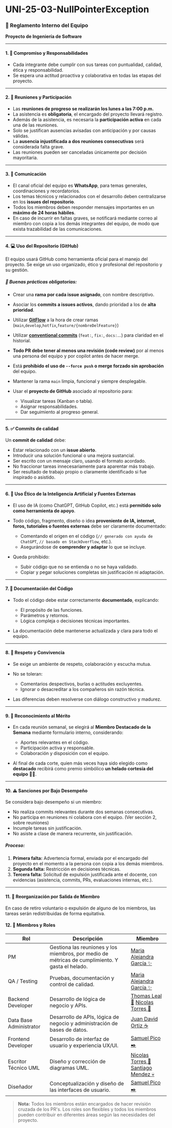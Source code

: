 # UNI-25-03-NullPointerException



### 📘 Reglamento Interno del Equipo

**Proyecto de Ingeniería de Software**

---

#### 1. 🧩 Compromiso y Responsabilidades

* Cada integrante debe cumplir con sus tareas con puntualidad, calidad, ética y responsabilidad.
* Se espera una actitud proactiva y colaborativa en todas las etapas del proyecto.

---

#### 2. 📅 Reuniones y Participación

* Las **reuniones de progreso se realizarán los lunes a las 7:00 p.m.**
* La asistencia es **obligatoria**, el encargado del proyecto llevará registro.
* Además de la asistencia, es necesaria la **participación activa** en cada una de las reuniones.
* Solo se justifican ausencias avisadas con anticipación y por causas válidas.
* La **ausencia injustificada a dos reuniones consecutivas** será considerada falta grave.
* Las reuniones pueden ser canceladas únicamente por decisión mayoritaria.

---

#### 3. 📲 Comunicación

* El canal oficial del equipo es **WhatsApp**, para temas generales, coordinaciones y recordatorios.
* Los temas técnicos y relacionados con el desarrollo deben centralizarse en los **issues del repositorio**.
* Todos los miembros deben responder mensajes importantes en un **máximo de 24 horas hábiles**.
* En caso de incurrir en faltas graves, se notificará mediante correo al miembro con copia a los demás integrantes del equipo, de modo que exista trazabilidad de las comunicaciones.

---

#### 4. 💻 Uso del Repositorio (GitHub)

El equipo usará GitHub como herramienta oficial para el manejo del proyecto.
Se exige un uso organizado, ético y profesional del repositorio y su gestión.

##### 📌 Buenas prácticas obligatorias:

* Crear una **rama por cada issue asignado**, con nombre descriptivo.
* Asociar los **commits a issues activos**, dando prioridad a los de **alta prioridad**.
* Utilizar [**GitFlow**](https://www.atlassian.com/git/tutorials/comparing-workflows/gitflow-workflow) a la hora de crear ramas (`main`,`develop`,`hotfix`,`feature/{nombreDelFeature}`)
* Utilizar [**conventional commits**](https://cheatsheets.zip/conventional-commits) (`feat:`, `fix:`, `docs:`...) para claridad en el historial.
* **Todo PR debe tener al menos una revisión (code review)** por al menos una persona del equipo y por copilot antes de hacer merge.
* Está **prohibido el uso de `--force push` o merge forzado sin aprobación** del equipo.
* Mantener la rama `main` limpia, funcional y siempre desplegable.
* Usar el **proyecto de GitHub** asociado al repositorio para:

  * Visualizar tareas (Kanban o tabla).
  * Asignar responsabilidades.
  * Dar seguimiento al progreso general.

---

#### 5. ✅ Commits de calidad

Un **commit de calidad** debe:

* Estar relacionado con un **issue abierto**.
* Introducir una solución funcional o una mejora sustancial.
* Ser escrito con un mensaje claro, usando el formato acordado.
* No fraccionar tareas innecesariamente para aparentar más trabajo.
* Ser resultado de trabajo propio o claramente identificado si fue inspirado o asistido.

---

#### 6. 🧠 Uso Ético de la Inteligencia Artificial y Fuentes Externas

* El uso de IA (como ChatGPT, GitHub Copilot, etc.) está **permitido solo como herramienta de apoyo**.
* Todo código, fragmento, diseño o idea **proveniente de IA, internet, foros, tutoriales o fuentes externas** debe ser claramente documentado:

  * Comentando el origen en el código (`// generado con ayuda de ChatGPT`, `// basado en StackOverflow`, etc.).
  * Asegurándose de **comprender y adaptar** lo que se incluye.
* Queda prohibido:

  * Subir código que no se entienda o no se haya validado.
  * Copiar y pegar soluciones completas sin justificación ni adaptación.

---

#### 7. 📄 Documentación del Código

* Todo el código debe estar correctamente **documentado**, explicando:

  * El propósito de las funciones.
  * Parámetros y retornos.
  * Lógica compleja o decisiones técnicas importantes.
* La documentación debe mantenerse actualizada y clara para todo el equipo.

---

#### 8. 🙌 Respeto y Convivencia

* Se exige un ambiente de respeto, colaboración y escucha mutua.
* No se toleran:

  * Comentarios despectivos, burlas o actitudes excluyentes.
  * Ignorar o desacreditar a los compañeros sin razón técnica.
* Las diferencias deben resolverse con diálogo constructivo y madurez.

---

#### 9. 🏅 Reconocimiento al Mérito

* En cada reunión semanal, se elegirá al **Miembro Destacado de la Semana** mediante formulario interno, considerando:

  * Aportes relevantes en el código.
  * Participación activa y responsable.
  * Colaboración y disposición con el equipo.
* Al final de cada corte, quien más veces haya sido elegido como **destacado** recibirá como premio simbólico **un helado cortesía del equipo** 🎉🍦.

---

#### 10. ⚠️ Sanciones por Bajo Desempeño

Se considera bajo desempeño si un miembro:

* No realiza commits relevantes durante dos semanas consecutivas.
* No participa en reuniones ni colabora con el equipo. (Ver sección 2, sobre reuniones)
* Incumple tareas sin justificación.
* No asiste a clase de manera recurrente, sin justificación.

##### Proceso:

1. **Primera falta:** Advertencia formal, enviada por el encargado del proyecto en el momento a la persona con copia a los demás miembros.
2. **Segunda falta:** Restricción en decisiones técnicas.
3. **Tercera falta:** Solicitud de expulsión justificada ante el docente, con evidencias (asistencia, commits, PRs, evaluaciones internas, etc.).

---

#### 11. 🔄 Reorganización por Salida de Miembro

En caso de retiro voluntario o expulsión de alguno de los miembros, las tareas serán redistribuidas de forma equitativa.

#### 12. 👥 Miembros y Roles

| **Rol**                 | **Descripción**                                                                                  | **Miembro**                                                                                                 |
|-------------------------|--------------------------------------------------------------------------------------------------|-------------------------------------------------------------------------------------------------------------|
| PM                      | Gestiona las reuniones y los miembros, por medio de métricas de cumplimiento. Y gasta el helado. | [Maria Alejandra García ✨](https://github.com/MalejaGS)                                                    |
| QA / Testing            | Pruebas, documentación y control de calidad.                                                     | [Maria Alejandra García ✨](https://github.com/MalejaGS)                                                    |
| Backend Developer       | Desarrollo de lógica de negocio y APIs.                                                          | [Thomas Leal 🧩](https://github.com/GlaTress) [Nicolas Torres 🏢 ](https://github.com/N-Torresito)         |
| Data Base Administrator | Desarrollo de APIs, lógica de negocio y administración de bases de datos.                        | [Juan David Ortiz ☕](https://github.com/JDOG-JuanDORtiz)                                                  |
| Frontend Developer      | Desarrollo de interfaz de usuario y experiencia UX/UI.                                           | [Samuel Pico ✒️](https://github.com/Samu-Kiss)                                                             |
| Escritor Técnico UML    | Diseño y corrección de diagramas UML.                                                            | [Nicolas Torres 🏢](https://github.com/N-Torresito) [Santiago Mendez 💀](https://github.com/santiagom27)   |
| Diseñador               | Conceptualización y diseño de las interfaces de usuario.                                         | [Samuel Pico ✒️](https://github.com/Samu-Kiss)                                                             |

> **Nota:** Todos los miembros están encargados de hacer revisión cruzada de los PR's. Los roles son flexibles y todos los miembros pueden contribuir en diferentes áreas según las necesidades del proyecto.


